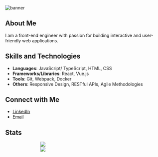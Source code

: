 <img src="https://cloud.newatlantic.vn/apps/files_sharing/publicpreview/gYsy3ppisgNfypZ?x=2560&y=1077&a=true&file=banner.webp&scalingup=0" alt="banner"/>

## About Me

I am a front-end engineer with passion for building interactive and user-friendly web applications.

## Skills and Technologies

- **Languages**: JavaScript/ TypeScript, HTML, CSS
- **Frameworks/Libraries**: React, Vue.js
- **Tools**: Git, Webpack, Docker
- **Others**: Responsive Design, RESTful APIs, Agile Methodologies

## Connect with Me

- [LinkedIn](https://www.linkedin.com/in/namtrhg/)
- [Email](mailto:namtrhg@gmail.com)

## Stats
<div style="display: flex; justify-content: center; align-items: center; flex-wrap: wrap;">
  <a href="https://github.com/anuraghazra/github-readme-stats" style="height: auto; width: 55%;">
    <img src="https://github-readme-stats.vercel.app/api?username=namtrhg&show_icons=true&theme=radical" style="max-width: 100%;" />
  </a>
  <a href="https://github.com/anuraghazra/github-readme-stats" style="height: auto; width: 55%;">
    <img src="https://github-readme-stats.vercel.app/api/top-langs/?username=namtrhg&layout=compact&theme=radical" style="max-width: 100%;" />
  </a>
</div>

